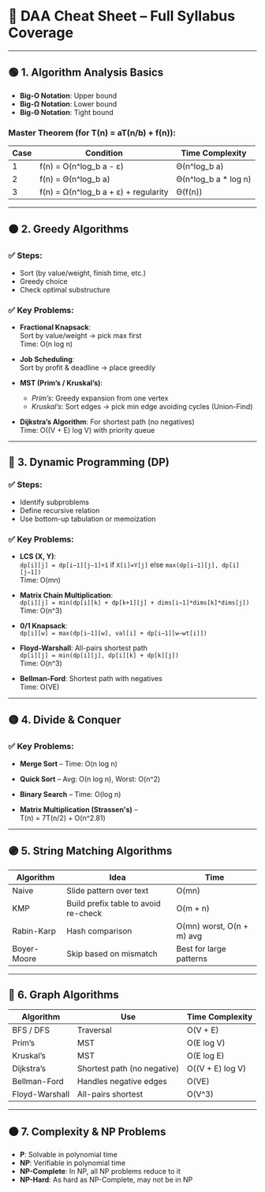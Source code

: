 # 📄 DAA Cheat Sheet – Full Syllabus Coverage

---

## 🟢 1. Algorithm Analysis Basics

- **Big-O Notation**: Upper bound  
- **Big-Ω Notation**: Lower bound  
- **Big-Θ Notation**: Tight bound  

### Master Theorem (for T(n) = aT(n/b) + f(n)):

| Case | Condition                          | Time Complexity            |
|------|------------------------------------|----------------------------|
| 1    | f(n) = O(n^log_b a - ε)            | Θ(n^log_b a)               |
| 2    | f(n) = Θ(n^log_b a)                | Θ(n^log_b a * log n)       |
| 3    | f(n) = Ω(n^log_b a + ε) + regularity | Θ(f(n))                    |

---

## 🟠 2. Greedy Algorithms

### ✅ Steps:
- Sort (by value/weight, finish time, etc.)
- Greedy choice
- Check optimal substructure

### ✅ Key Problems:

- **Fractional Knapsack**:  
  Sort by value/weight → pick max first  
  Time: O(n log n)

- **Job Scheduling**:  
  Sort by profit & deadline → place greedily

- **MST (Prim’s / Kruskal’s)**:  
  - *Prim’s*: Greedy expansion from one vertex  
  - *Kruskal’s*: Sort edges → pick min edge avoiding cycles (Union-Find)

- **Dijkstra’s Algorithm**: For shortest path (no negatives)  
  Time: O((V + E) log V) with priority queue

---

## 🔵 3. Dynamic Programming (DP)

### ✅ Steps:
- Identify subproblems
- Define recursive relation
- Use bottom-up tabulation or memoization

### ✅ Key Problems:

- **LCS (X, Y)**:  
  `dp[i][j] = dp[i−1][j−1]+1` if `X[i]=Y[j]` else `max(dp[i−1][j], dp[i][j−1])`  
  Time: O(mn)

- **Matrix Chain Multiplication**:  
  `dp[i][j] = min(dp[i][k] + dp[k+1][j] + dims[i−1]*dims[k]*dims[j])`  
  Time: O(n^3)

- **0/1 Knapsack**:  
  `dp[i][w] = max(dp[i−1][w], val[i] + dp[i−1][w−wt[i]])`

- **Floyd-Warshall**: All-pairs shortest path  
  `dp[i][j] = min(dp[i][j], dp[i][k] + dp[k][j])`  
  Time: O(n^3)

- **Bellman-Ford**: Shortest path with negatives  
  Time: O(VE)

---

## 🟡 4. Divide & Conquer

### ✅ Key Problems:

- **Merge Sort** – Time: O(n log n)

- **Quick Sort** – Avg: O(n log n), Worst: O(n^2)

- **Binary Search** – Time: O(log n)

- **Matrix Multiplication (Strassen's)** –  
  T(n) = 7T(n/2) + O(n^2.81)

---

## 🟣 5. String Matching Algorithms

| Algorithm    | Idea                          | Time                        |
|--------------|-------------------------------|-----------------------------|
| Naive        | Slide pattern over text       | O(mn)                       |
| KMP          | Build prefix table to avoid re-check | O(m + n)              |
| Rabin-Karp   | Hash comparison               | O(mn) worst, O(n + m) avg   |
| Boyer-Moore  | Skip based on mismatch        | Best for large patterns     |

---

## 🔴 6. Graph Algorithms

| Algorithm       | Use                          | Time Complexity        |
|-----------------|-------------------------------|------------------------|
| BFS / DFS       | Traversal                     | O(V + E)               |
| Prim’s          | MST                           | O(E log V)             |
| Kruskal’s       | MST                           | O(E log E)             |
| Dijkstra’s      | Shortest path (no negative)   | O((V + E) log V)       |
| Bellman-Ford    | Handles negative edges        | O(VE)                  |
| Floyd-Warshall  | All-pairs shortest            | O(V^3)                 |

---

## ⚫ 7. Complexity & NP Problems

- **P**: Solvable in polynomial time
- **NP**: Verifiable in polynomial time
- **NP-Complete**: In NP, all NP problems reduce to it
- **NP-Hard**: As hard as NP-Complete, may not be in NP
